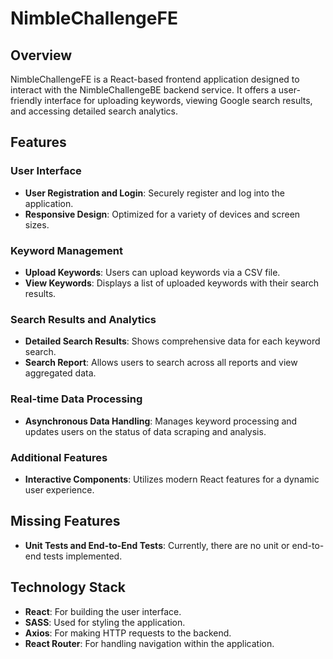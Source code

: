 # NimbleChallengeFE

## Overview

NimbleChallengeFE is a React-based frontend application designed to interact with the NimbleChallengeBE backend service. It offers a user-friendly interface for uploading keywords, viewing Google search results, and accessing detailed search analytics.

## Features

### User Interface
- **User Registration and Login**: Securely register and log into the application.
- **Responsive Design**: Optimized for a variety of devices and screen sizes.

### Keyword Management
- **Upload Keywords**: Users can upload keywords via a CSV file.
- **View Keywords**: Displays a list of uploaded keywords with their search results.

### Search Results and Analytics
- **Detailed Search Results**: Shows comprehensive data for each keyword search.
- **Search Report**: Allows users to search across all reports and view aggregated data.

### Real-time Data Processing
- **Asynchronous Data Handling**: Manages keyword processing and updates users on the status of data scraping and analysis.

### Additional Features
- **Interactive Components**: Utilizes modern React features for a dynamic user experience.

## Missing Features
- **Unit Tests and End-to-End Tests**: Currently, there are no unit or end-to-end tests implemented.

## Technology Stack
- **React**: For building the user interface.
- **SASS**: Used for styling the application.
- **Axios**: For making HTTP requests to the backend.
- **React Router**: For handling navigation within the application.
